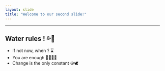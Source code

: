 ```yaml
---
layout: slide
title: "Welcome to our second slide!"
---
```

---
Water rules ! 💦🥤
---

- If not now, when ? ⌛
- You are enough 💪🏻💪🏻
- Change is the only constant ☮️🕊️

